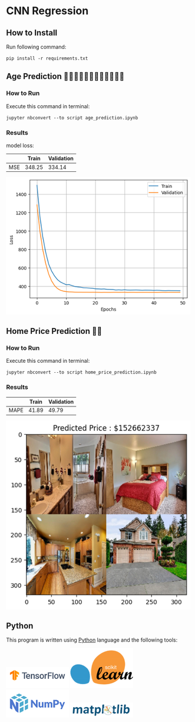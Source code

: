 # CNN Regression

## How to Install
Run following command:
```
pip install -r requirements.txt
```

## Age Prediction   👩🏻‍🦱🧔🏻👨🏻👦🏽👩🏽‍🦳

### How to Run
Execute this command in terminal:
```
jupyter nbconvert --to script age_prediction.ipynb
```

### Results
model loss:

|  |  Train  | Validation |
| --------------- | --------------- | --------------- |
| MSE | 348.25 | 334.14 |

<img src="Age Prediction\output.png" width="500">


## Home Price Prediction 🏡💴
### How to Run
Execute this command in terminal:
```
jupyter nbconvert --to script home_price_prediction.ipynb
```

### Results

|  |  Train  | Validation |
| --------------- | --------------- | --------------- |
| MAPE | 41.89 | 49.79 |

<img src="Home Price Prediction\output.png" width="500">


## Python
This program is written using [Python](https://www.python.org/) language and the following tools:

<img src="pics/tensorflow.png" width="170">
<img src="pics/scikit-learn.png" width="170">
<img src="pics/numpy.png" width="170">
<img src="pics/matplotlib.png" width="170">